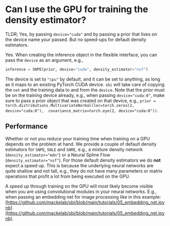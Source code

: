 
# Can I use the GPU for training the density estimator?

TLDR; Yes, by passing `device="cuda"` and by passing a prior that lives on the device
name your passed. But no speed-ups for default density estimators.

Yes. When creating the inference object in the flexible interface, you can pass the
`device` as an argument, e.g.,

```python
inference = SNPE(prior, device="cuda", density_estimator="nsf")
```

The device is set to `"cpu"` by default, and it can be set to anything, as long as it
maps to an existing PyTorch CUDA device. `sbi` will take care of copying the `net` and
the training data to and from the `device`. 
Note that the prior must be on the training device already, e.g., when passing `device="cuda:0"`,
make sure to pass a prior object that was created on that device, e.g., 
`prior = torch.distributions.MultivariateNormal(loc=torch.zeros(2, device="cuda:0"), 
                                                covariance_matrix=torch.eye(2, device="cuda:0"))`.

## Performance

Whether or not you reduce your training time when training on a GPU depends on the
problem at hand. We provide a couple of default density estimators for `SNPE`, `SNLE`
and `SNRE`, e.g., a mixture density network (`density_estimator="mdn"`) or a Neural
Spline Flow (`density_estimator="nsf"`). For those default density estimators
we do **not** expect a speed up. This is because the underlying neural networks are
quite shallow and not tall, e.g., they do not have many parameters or matrix
operations that profit a lot from being executed on the GPU. 

A speed up through training on the GPU will most likely become visible when you are
using convolutional modules in your neural networks. E.g., when passing an embedding
net for image processing like in this example: [https://github.com/mackelab/sbi/blob/main/tutorials/05_embedding_net.ipynb](https://github.com/mackelab/sbi/blob/main/tutorials/05_embedding_net.ipynb). 
